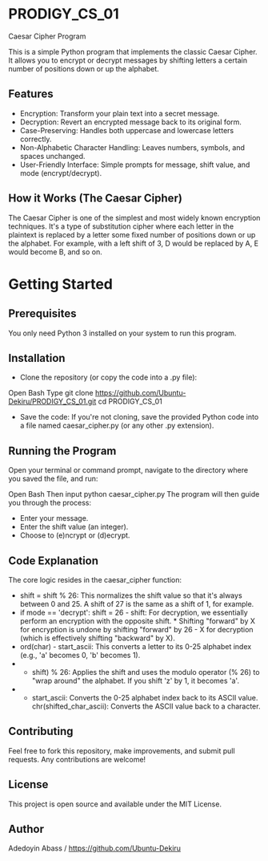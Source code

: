 # PRODIGY_CS_01
Caesar Cipher Program

This is a simple Python program that implements the classic Caesar Cipher. It allows you to encrypt or decrypt messages by shifting letters a certain number of positions down or up the alphabet.

## Features
* Encryption: Transform your plain text into a secret message.
* Decryption: Revert an encrypted message back to its original form.
* Case-Preserving: Handles both uppercase and lowercase letters correctly.
* Non-Alphabetic Character Handling: Leaves numbers, symbols, and spaces unchanged.
* User-Friendly Interface: Simple prompts for message, shift value, and mode (encrypt/decrypt).

## How it Works (The Caesar Cipher)
The Caesar Cipher is one of the simplest and most widely known encryption techniques. It's a type of substitution cipher where each letter in the plaintext is replaced by a letter some fixed number of positions down or up the alphabet. For example, with a left shift of 3, D would be replaced by A, E would become B, and so on.

# Getting Started
## Prerequisites
You only need Python 3 installed on your system to run this program.

## Installation
* Clone the repository (or copy the code into a .py file):

Open Bash
Type git clone https://github.com/Ubuntu-Dekiru/PRODIGY_CS_01.git
cd PRODIGY_CS_01

* Save the code: If you're not cloning, save the provided Python code into a file named caesar_cipher.py (or any other .py extension).

## Running the Program
Open your terminal or command prompt, navigate to the directory where you saved the file, and run:

Open Bash
Then input python caesar_cipher.py
The program will then guide you through the process:
* Enter your message.
* Enter the shift value (an integer).
* Choose to (e)ncrypt or (d)ecrypt.

## Code Explanation
The core logic resides in the caesar_cipher function:

* shift = shift % 26: This normalizes the shift value so that it's always between 0 and 25. A shift of 27 is the same as a shift of 1, for example.
* if mode == 'decrypt': shift = 26 - shift: For decryption, we essentially perform an encryption with the opposite shift. * Shifting "forward" by X for encryption is undone by shifting "forward" by 26 - X for decryption (which is effectively shifting "backward" by X).
* ord(char) - start_ascii: This converts a letter to its 0-25 alphabet index (e.g., 'a' becomes 0, 'b' becomes 1).
* + shift) % 26: Applies the shift and uses the modulo operator (% 26) to "wrap around" the alphabet. If you shift 'z' by 1, it becomes 'a'.
* + start_ascii: Converts the 0-25 alphabet index back to its ASCII value.
chr(shifted_char_ascii): Converts the ASCII value back to a character.

## Contributing
Feel free to fork this repository, make improvements, and submit pull requests. Any contributions are welcome!

## License
This project is open source and available under the MIT License.

## Author
Adedoyin Abass / https://github.com/Ubuntu-Dekiru
